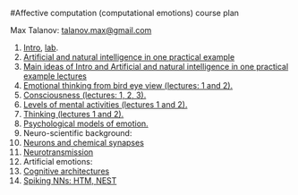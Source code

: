 #Affective computation (computational emotions) course plan

Max Talanov: talanov.max@gmail.com

1. [Intro](intro.md), [lab](lab_0.md).
1. [Artificial and natural intelligence in one practical example](one_example.md)
1. [Main ideas of Intro and Artificial and natural intelligence in one practical example lectures](main_ideas_of_1_and_2.md)
1. [Emotional thinking from bird eye view (lectures: 1 and 2).](emotional_thinking.md)
  2. [Consciousness (lectures: 1, 2, 3).](consciousness.md)
  2. [Levels of mental activities (lectures 1 and 2).](levels_of_mental_activities.md)
  2. [Thinking (lectures 1 and 2).](thinking.md)
1. [Psychological models of emotion.](psychological_models_of_emotion.md)
1. Neuro-scientific background:
  2. [Neurons and chemical synapses](neurons_and_chemical_synapses.md)
  2. [Neurotransmission](neurotransmission.md)
1. Artificial emotions:
  2. [Cognitive architectures](cognitive_architecture.md)
  2. [Spiking NNs: HTM, NEST](realistic_nns.md)
